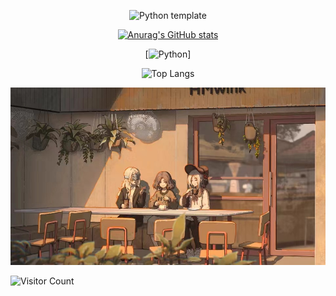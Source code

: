<div id="title" align=center>

![Python template][github-sub-title:img]

[![Anurag's GitHub stats](https://github-readme-stats.vercel.app/api?username=yooyoui&show_icons=true&theme=tokyonight)](https://b23.tv/iEJTnPp)

[![Python](https://img.shields.io/badge/code-Python3.12-blue)]

![Top Langs](https://github-readme-stats.vercel.app/api/top-langs/?username=yooyoui&layout=compact&theme=tokyonight)
</div>

![头像](image/tea.jpg)

![Visitor Count](https://profile-counter.glitch.me/yooyoui/count.svg)

[github-sub-title:img]: https://readme-typing-svg.herokuapp.com?font=Segoe+Script&center=true&lines=yooyoui.
